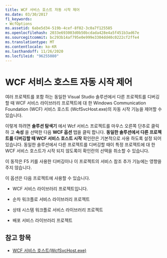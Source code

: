 ```yaml
---
title: WCF 서비스 호스트 자동 시작 제어
ms.date: 03/30/2017
f1_keywords:
- WcfOptions
ms.assetid: 6abe5d34-519b-4cef-8f02-3c0a7f125585
ms.openlocfilehash: 2033e693003d0b50bcdada428e4a5f451b3ad67e
ms.sourcegitcommit: bc293b14af795e0e999e3304dd40c0222cf2ffe4
ms.translationtype: MT
ms.contentlocale: ko-KR
ms.lasthandoff: 11/26/2020
ms.locfileid: "96255080"
---
```

# <a name="controlling-auto-launching-of-wcf-service-host"></a>WCF 서비스 호스트 자동 시작 제어

여러 프로젝트를 포함 하는 동일한 Visual Studio 솔루션에서 다른 프로젝트를 디버깅할 때 WCF 서비스 라이브러리 프로젝트에 대 한 Windows Communication Foundation (WCF) 서비스 호스트 (WcfSvcHost.exe)의 자동 시작 기능을 제어할 수 있습니다.  
  
 이렇게 하려면 **솔루션 탐색기** 에서 Wcf 서비스 프로젝트를 마우스 오른쪽 단추로 클릭 하 고 **속성** 을 선택한 다음 **WCF 옵션** 탭을 클릭 합니다. **동일한 솔루션에서 다른 프로젝트를 디버깅할 때 WCF 서비스 호스트 시작** 확인란은 기본적으로 사용 하도록 설정 되어 있습니다. 동일한 솔루션에서 다른 프로젝트를 디버깅할 때이 특정 프로젝트에 대 한 WCF 서비스 호스트가 시작 되지 않도록이 확인란의 선택을 취소할 수 있습니다.  
  
 이 동작은 F5 키를 사용한 디버깅이나 이 프로젝트의 서비스 참조 추가 기능에는 영향을 주지 않습니다.  
  
 이 옵션은 다음 프로젝트에 사용할 수 있습니다.  
  
- WCF 서비스 라이브러리 프로젝트입니다.  
  
- 순차 워크플로 서비스 라이브러리 프로젝트  
  
- 상태 시스템 워크플로 서비스 라이브러리 프로젝트  
  
- 배포 서비스 라이브러리 프로젝트  
  
## <a name="see-also"></a>참고 항목

- [WCF 서비스 호스트(WcfSvcHost.exe)](wcf-service-host-wcfsvchost-exe.md)
